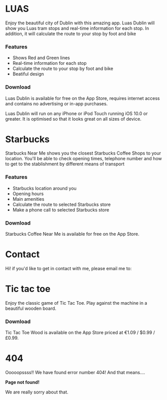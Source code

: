 # LUAS

Enjoy the beautiful city of Dublin with this amazing app. Luas Dublin will show you Luas tram stops and real-time information for each stop. In addition, it will calculate the route to your stop by foot and bike



### Features

* Shows Red and Green lines
* Real-time information for each stop
* Calculate the route to your stop by foot and bike
* Beatiful design


### Download

Luas Dublin is available for free on the App Store, requires internet access and contains no advertising or in-app purchases.

Luas Dublin will run on any iPhone or iPod Touch running iOS 10.0 or greater. It is optimised so that it looks great on all sizes of device.

# Starbucks

Starbucks Near Me shows you the closest Starbucks Coffee Shops to your location.
You'll be able to check opening times, telephone number and how to get to the stablishment by different means of transport



### Features

* Starbucks location around you
* Opening hours
* Main amenities
* Calculate the route to selected Starbucks store
* Make a phone call to selected Starbucks store


### Download

Starbucks Coffee Near Me is available for free on the App Store.


# Contact

Hi! if you'd like to get in contact with me, please email me to:

# Tic tac toe

Enjoy the classic game of Tic Tac Toe. Play against the machine in a beautiful wooden board.


### Download

Tic Tac Toe Wood is available on the App Store priced at €1.09 / $0.99 / £0.99. 

# 404

Ooooopssss!! We have found error number 404! And that means....

**Page not found!**

We are really sorry about that.
